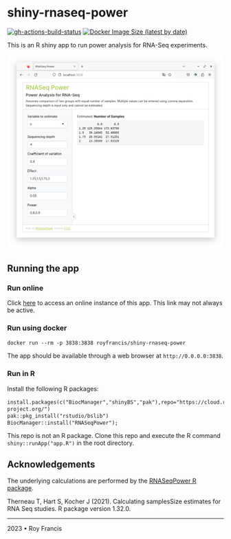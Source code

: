 # shiny-rnaseq-power

[![gh-actions-build-status](https://github.com/royfrancis/shiny-rnaseq-power/workflows/build/badge.svg)](https://github.com/royfrancis/shiny-rnaseq-power/actions?workflow=build) [![Docker Image Size (latest by date)](https://img.shields.io/docker/image-size/royfrancis/shiny-rnaseq-power?label=dockerhub)](https://hub.docker.com/repository/docker/royfrancis/shiny-rnaseq-power)

This is an R shiny app to run power analysis for RNA-Seq experiments.

![](preview.png)

## Running the app

### Run online

Click [here](https://rnaseq-power.serve.scilifelab.se/) to access an online instance of this app. This link may not always be active.

### Run using docker

```
docker run --rm -p 3838:3838 royfrancis/shiny-rnaseq-power
```

The app should be available through a web browser at `http://0.0.0.0:3838`.

### Run in R

Install the following R packages:

```
install.packages(c("BiocManager","shinyBS","pak"),repo="https://cloud.r-project.org/")
pak::pkg_install("rstudio/bslib")
BiocManager::install("RNASeqPower");
```

This repo is not an R package. Clone this repo and execute the R command `shiny::runApp("app.R")` in the root directory.

## Acknowledgements

The underlying calculations are performed by the [RNASeqPower R package](https://bioconductor.org/packages/release/bioc/html/RNASeqPower.html).

Therneau T, Hart S, Kocher J (2021). Calculating samplesSize estimates for RNA Seq studies. R package version 1.32.0. 

***

2023 • Roy Francis
